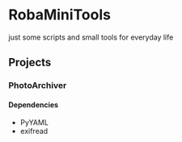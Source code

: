 # RobaMiniTools
just some scripts and small tools for everyday life

## Projects
### PhotoArchiver
#### Dependencies
* PyYAML
* exifread
